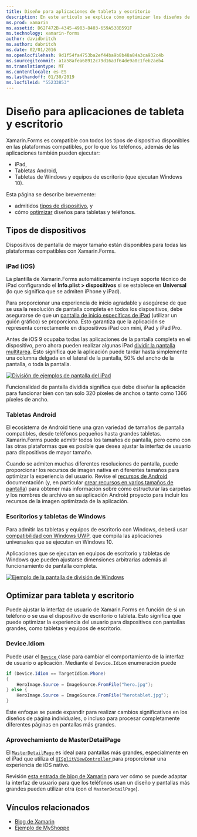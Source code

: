 ```yaml
---
title: Diseño para aplicaciones de tableta y escritorio
description: En este artículo se explica cómo optimizar los diseños de aplicación de Xamarin.Forms para tabletas, en lugar de teléfonos.
ms.prod: xamarin
ms.assetid: D62F472B-4345-4983-8403-659A538B591F
ms.technology: xamarin-forms
author: davidbritch
ms.author: dabritch
ms.date: 02/01/2016
ms.openlocfilehash: 9d1f54fa4753ba2ef44ba9b8b48a84a3ca932c4b
ms.sourcegitcommit: a1a58afea68912c79d16a3f64de9a0c1feb2aeb4
ms.translationtype: MT
ms.contentlocale: es-ES
ms.lasthandoff: 01/30/2019
ms.locfileid: "55233853"
---
```

# <a name="layout-for-tablet-and-desktop-apps"></a>Diseño para aplicaciones de tableta y escritorio

Xamarin.Forms es compatible con todos los tipos de dispositivo disponibles en las plataformas compatibles, por lo que los teléfonos, además de las aplicaciones también pueden ejecutar:

* iPad,
* Tabletas Android,
* Tabletas de Windows y equipos de escritorio (que ejecutan Windows 10).

Esta página se describe brevemente:

* admitidos [tipos de dispositivo](#Device_Types), y
* cómo [optimizar](#optimize) diseños para tabletas y teléfonos.

<a name="Device_Types" />

## <a name="device-types"></a>Tipos de dispositivos

Dispositivos de pantalla de mayor tamaño están disponibles para todas las plataformas compatibles con Xamarin.Forms.

### <a name="ipads-ios"></a>iPad (iOS)

La plantilla de Xamarin.Forms automáticamente incluye soporte técnico de iPad configurando el **Info.plist > dispositivos** si se establece en **Universal** (lo que significa que se admiten iPhone y iPad).

Para proporcionar una experiencia de inicio agradable y asegúrese de que se usa la resolución de pantalla completa en todos los dispositivos, debe asegurarse de que un [pantalla de inicio específicas de iPad](~/ios/app-fundamentals/images-icons/launch-screens.md) (utilizar un guión gráfico) se proporciona. Esto garantiza que la aplicación se representa correctamente en dispositivos iPad con mini, iPad y iPad Pro.

Antes de iOS 9 ocupaba todas las aplicaciones de la pantalla completa en el dispositivo, pero ahora pueden realizar algunas iPad [dividir la pantalla multitarea](~/ios/platform/multitasking.md).
Esto significa que la aplicación puede tardar hasta simplemente una columna delgada en el lateral de la pantalla, 50% del ancho de la pantalla, o toda la pantalla.

[![](tablet-images/ipad-sml.png "División de ejemplos de pantalla del iPad")](tablet-images/ipad.png#lightbox "iPad división pantalla de ejemplo")

Funcionalidad de pantalla dividida significa que debe diseñar la aplicación para funcionar bien con tan solo 320 píxeles de anchos o tanto como 1366 píxeles de ancho.

### <a name="android-tablets"></a>Tabletas Android

El ecosistema de Android tiene una gran variedad de tamaños de pantalla compatibles, desde teléfonos pequeños hasta grandes tabletas. Xamarin.Forms puede admitir todos los tamaños de pantalla, pero como con las otras plataformas que es posible que desea ajustar la interfaz de usuario para dispositivos de mayor tamaño.

Cuando se admiten muchas diferentes resoluciones de pantalla, puede proporcionar los recursos de imagen nativa en diferentes tamaños para optimizar la experiencia del usuario.
Revise el [recursos de Android](~/android/app-fundamentals/resources-in-android/index.md) documentación (y, en particular [crear recursos en varios tamaños de pantalla](~/android/app-fundamentals/resources-in-android/resources-for-varying-screens.md)) para obtener más información sobre cómo estructurar las carpetas y los nombres de archivo en su aplicación Android proyecto para incluir los recursos de la imagen optimizada de la aplicación.

### <a name="windows-tablets-and-desktops"></a>Escritorios y tabletas de Windows

Para admitir las tabletas y equipos de escritorio con Windows, deberá usar [compatibilidad con Windows UWP](~/xamarin-forms/platform/windows/installation/index.md), que compila las aplicaciones universales que se ejecutan en Windows 10.

Aplicaciones que se ejecutan en equipos de escritorio y tabletas de Windows que pueden ajustarse dimensiones arbitrarias además al funcionamiento de pantalla completa.

[![](tablet-images/splitscreen-sml.png "Ejemplo de la pantalla de división de Windows")](tablet-images/splitscreen.png#lightbox "Windows dividen el ejemplo de la pantalla")


<a name="optimize" />

## <a name="optimizing-for-tablet-and-desktop"></a>Optimizar para tableta y escritorio

Puede ajustar la interfaz de usuario de Xamarin.Forms en función de si un teléfono o se usa el dispositivo de escritorio o tableta. Esto significa que puede optimizar la experiencia del usuario para dispositivos con pantallas grandes, como tabletas y equipos de escritorio.


### <a name="deviceidiom"></a>Device.Idiom

Puede usar el [ `Device` ](~/xamarin-forms/platform/device.md) clase para cambiar el comportamiento de la interfaz de usuario o aplicación. Mediante el `Device.Idiom` enumeración puede

```csharp
if (Device.Idiom == TargetIdiom.Phone)
{
    HeroImage.Source = ImageSource.FromFile("hero.jpg");
} else {
    HeroImage.Source = ImageSource.FromFile("herotablet.jpg");
}
```

Este enfoque se puede expandir para realizar cambios significativos en los diseños de página individuales, o incluso para procesar completamente diferentes páginas en pantallas más grandes.

### <a name="leveraging-masterdetailpage"></a>Aprovechamiento de MasterDetailPage

El [ `MasterDetailPage` ](xref:Xamarin.Forms.MasterDetailPage) es ideal para pantallas más grandes, especialmente en el iPad que utiliza el [ `UISplitViewController` ](xref:UIKit.UISplitViewController) para proporcionar una experiencia de iOS nativo.

Revisión [esta entrada de blog de Xamarin](https://blog.xamarin.com/bringing-xamarin-forms-apps-to-tablets/) para ver cómo se puede adaptar la interfaz de usuario para que los teléfonos usan un diseño y pantallas más grandes pueden utilizar otra (con el `MasterDetailPage`).



## <a name="related-links"></a>Vínculos relacionados

- [Blog de Xamarin](https://blog.xamarin.com/bringing-xamarin-forms-apps-to-tablets/)
- [Ejemplo de MyShoppe](https://github.com/jamesmontemagno/myshoppe)
